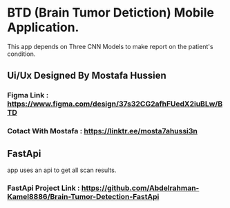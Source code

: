 # BTD (Brain Tumor Detiction) Mobile Application.
This app depends on Three CNN Models to make report on the patient's condition.
## Ui/Ux Designed By Mostafa Hussien 
### Figma Link : https://www.figma.com/design/37s32CG2afhFUedX2iuBLw/BTD
### Cotact With Mostafa : https://linktr.ee/mosta7ahussi3n
## FastApi
app uses an api to get all scan results.
### FastApi Project Link : https://github.com/Abdelrahman-Kamel8886/Brain-Tumor-Detection-FastApi
